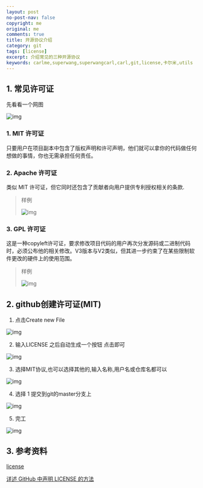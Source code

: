 ```yaml
---
layout: post
no-post-nav: false 
copyright: me
original: me
comments: true
title: 开源协议介绍
category: git
tags: [license]
excerpt: 介绍常见的三种开源协议
keywords: carlme,superwang,superwangcarl,carl,git,license,卡尔米,utils
---
```


## 1. 常见许可证

先看看一个网图

![img]({{site.cdn}}assets/images/blog/2019/20190409185910.png)

### 1. MIT 许可证

只要用户在项目副本中包含了版权声明和许可声明，他们就可以拿你的代码做任何想做的事情，你也无需承担任何责任。

### 2. Apache 许可证

类似 MIT 许可证，但它同时还包含了贡献者向用户提供专利授权相关的条款.

> 样例
>
> ![img]({{site.cdn}}assets/images/blog/2019/20190408225607.png)

### 3. GPL 许可证

这是一种copyleft许可证，要求修改项目代码的用户再次分发源码或二进制代码时，必须公布他的相关修改。V3版本与V2类似，但其进一步约束了在某些限制软件更改的硬件上的使用范围。

> 样例
>
> ![img]({{site.cdn}}assets/images/blog/2019/20190408225647.png)

## 2. github创建许可证(MIT)

1. 点击Create new File

![img]({{site.cdn}}assets/images/blog/2019/20190408225751.png)

2. 输入LICENSE 之后自动生成一个按钮 点击即可

![img]({{site.cdn}}assets/images/blog/2019/20190408225933.png)

3. 选择MIT协议,也可以选择其他的,输入名称,用户名或仓库名都可以

![img]({{site.cdn}}assets/images/blog/2019/20190408230114.png)

4. 选择 1 提交到git的master分支上

![img]({{site.cdn}}assets/images/blog/2019/20190408230320.png)

5. 完工

![img]({{site.cdn}}assets/images/blog/2019/20190408230407.png)

## 3. 参考资料

[license](https://blog.csdn.net/zhyxblog/article/details/78127552)

[详述 GitHub 中声明 LICENSE 的方法](https://blog.csdn.net/qq_35246620/article/details/77647234)